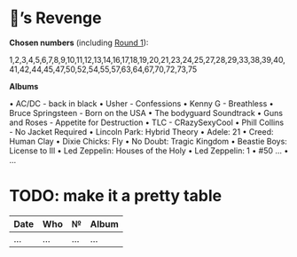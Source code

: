 # 🦉’s Revenge

**Chosen numbers** (including [Round 1](I.md)): 

1,2,3,4,5,6,7,8,9,10,11,12,13,14,16,17,18,19,20,21,23,24,25,27,28,29,33,38,39,40,41,42,44,45,47,50,52,54,55,57,63,64,67,70,72,73,75

**Albums**

• AC/DC - back in black
• Usher - Confessions
• Kenny G - Breathless
• Bruce Springsteen - Born on the USA
• The bodyguard Soundtrack
• Guns and Roses - Appetite for Destruction
• TLC - CRazySexyCool
• Phill Collins - No Jacket Required
• Lincoln Park: Hybrid Theory
• Adele: 21
• Creed: Human Clay
• Dixie Chicks: Fly
• No Doubt: Tragic Kingdom
• Beastie Boys: License to Ill
• Led Zeppelin: Houses of the Holy
• Led Zeppelin: 1
• #50 …
• …

# TODO: make it a pretty table

Date|Who|№|Album
----|---|-|-----
…|…|…|…
